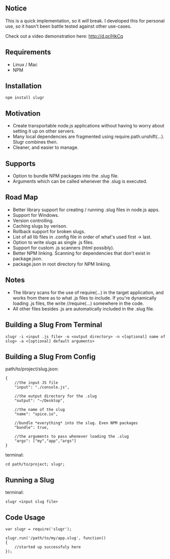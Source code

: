 Notice
------

This is a quick implementation, so it *will* break. I developed this for personal use, so it hasn't been battle tested against other use-cases.

Check out a video demonstration here: http://d.pr/HkCq

Requirements
------------

* Linux / Mac 
* NPM

Installation
------------

	npm install slugr
	
Motivation
----------

* Create transportable node.js applications without having to worry about setting it up on other servers.
* Many local dependencies are fragmented using require.path.unshift(...). Slugr combines then.
* Cleaner, and easier to manage.


Supports
--------

* Option to bundle NPM packages into the .slug file.
* Arguments which can be called whenever the .slug is executed.


Road Map
--------

* Better library support for creating / running .slug files in node.js apps.
* Support for Windows.
* Version controlling.
* Caching slugs by verison.
* Rollback support for broken slugs.
* List of all lib files in .config file in order of what's used first -> last.
* Option to write slugs as single .js files.
* Support for custom .js scanners (html possibly).
* Better NPM linking. Scanning for dependencies that don't exist in package.json.
* package.json in root directory for NPM linking.


Notes
-----

* The library scans for the use of require(...) in the target application, and works from there as to what .js files to include. If you're dynamically loading .js files, the write //require(...) somewhere in the code.
* All other files besides .js are automatically included in the .slug file.

Building a Slug From Terminal
-----------------------------
	
	slugr -i <input .js file> -o <output directory> -n <[optional] name of slug> -a <[optional] default arguments>
	
Building a Slug From Config
---------------------------

path/to/project/slug.json:
	
	{
		//the input JS file
	    "input": "./console.js", 
	
		//the output directory for the .slug
	    "output": "~/Desktop", 
	
		//the name of the slug
	    "name": "spice.io", 
	
		//bundle *everything* into the slug. Even NPM packages
		"bundle": true,
	
		//the arguments to pass whenever loading the .slug
	    "args": ["my","app","args"] 
	}

terminal:
	
	cd path/to/project; slugr; 
	

Running a Slug
--------------

terminal: 

	slugr <input slug file>
	
Code Usage
-----------

	var slugr = require('slugr');
	
	slugr.run('/path/to/my/app.slug', function()
	{
		//started up successfuly here
	});
	
	


	


